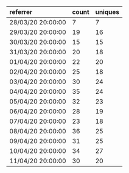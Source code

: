 | referrer          | count | uniques |
| :---------------- | :---- | :------ |
| 28/03/20 20:00:00 | 7     | 7       |
| 29/03/20 20:00:00 | 19    | 16      |
| 30/03/20 20:00:00 | 15    | 15      |
| 31/03/20 20:00:00 | 20    | 18      |
| 01/04/20 20:00:00 | 22    | 20      |
| 02/04/20 20:00:00 | 25    | 18      |
| 03/04/20 20:00:00 | 30    | 24      |
| 04/04/20 20:00:00 | 35    | 24      |
| 05/04/20 20:00:00 | 32    | 23      |
| 06/04/20 20:00:00 | 28    | 19      |
| 07/04/20 20:00:00 | 23    | 18      |
| 08/04/20 20:00:00 | 36    | 25      |
| 09/04/20 20:00:00 | 31    | 25      |
| 10/04/20 20:00:00 | 34    | 27      |
| 11/04/20 20:00:00 | 30    | 20      |